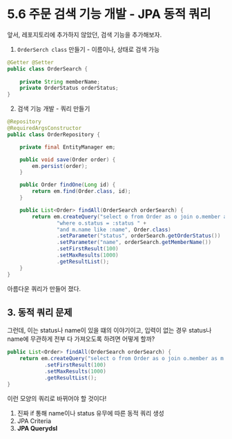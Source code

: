 # 5.6 주문 검색 기능 개발 - JPA 동적 쿼리
앞서, 레포지토리에 추가하지 않았던, 검색 기능을 추가해보자.

1. `OrderSerch class` 만들기 - 이름이나, 상태로 검색 가능
```java
@Getter @Setter
public class OrderSearch {
    
    private String memberName;
    private OrderStatus orderStatus;
}

```


2. 검색 기능 개발 - 쿼리 만들기

```java
@Repository
@RequiredArgsConstructor
public class OrderRepository {

    private final EntityManager em;

    public void save(Order order) {
        em.persist(order);
    }

    public Order findOne(Long id) {
        return em.find(Order.class, id);
    }

    public List<Order> findAll(OrderSearch orderSearch) {
        return em.createQuery("select o from Order as o join o.member as m " +
                "where o.status = :status " +
                "and m.name like :name", Order.class)
                .setParameter("status", orderSearch.getOrderStatus())
                .setParameter("name", orderSearch.getMemberName())
                .setFirstResult(100)
                .setMaxResults(1000)
                .getResultList();
    }
}
```
아름다운 쿼리가 만들어 졌다.

## 3. 동적 쿼리 문제
그런데, 이는 status나 name이 있을 떄의 이야기이고, 입력이 없는 경우 status나 name에 무관하게 전부 다 가져오도록 하려면 어떻게 할까?
```java
public List<Order> findAll(OrderSearch orderSearch) {
    return em.createQuery("select o from Order as o join o.member as m ", Order.class)
            .setFirstResult(100)
            .setMaxResults(1000)
            .getResultList();
}
```
이런 모양의 쿼리로 바뀌어야 할 것이다! <br>

1. 진짜 if 통해 name이나 status 유무에 따른 동적 쿼리 생성
2. JPA Criteria
3. **JPA Querydsl**